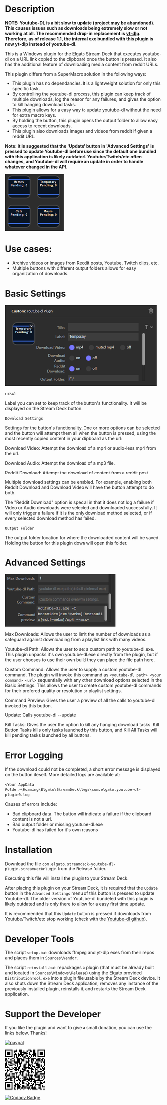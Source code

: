 # Description

**NOTE: Youtube-DL is a bit slow to update (project may be abandoned). This causes issues such as downloads being extremely slow or not working at all. The recommended drop-in replacement is [yt-dlp](https://github.com/yt-dlp/yt-dlp). Therefore, as of release 1.1, the internal exe bundled with this plugin is now yt-dlp instead of youtube-dl.**

This is a Windows plugin for the Elgato Stream Deck that executes youtube-dl on a URL link copied to the clipboard once the button is pressed. It also has the additional feature of downloading media content from reddit URLs.

This plugin differs from a SuperMacro solution in the following ways:
-	This plugin has no dependancies. It is a lightweight solution for only this specific task.
-	By controlling the youtube-dl process, this plugin can keep track of multiple downloads, log the reason for any failures, and gives the option to kill hanging download tasks.
-	This plugin allows for a easy way to update youtube-dl without the need for extra macro keys.
-	By holding the button, this plugin opens the output folder to allow easy access to recent downloads.
-	This plugin also downloads images and videos from reddit if given a reddit URL.

**Note: it is suggested that the 'Update' button in 'Advanced Settings' is pressed to update Youtube-dl before use since the default one bundled with this application is likely outdated. Youtube/Twitch/etc often changes, and Youtube-dl will require an update in order to handle whatever changed in the API.**

![](example.png)

# Use cases:
-	Archive videos or images from Reddit posts, Youtube, Twitch clips, etc.
-	Multiple buttons with different output folders allows for easy organization of downloads.

# Basic Settings

![](basicsettings.png)

`Label`

Label you can set to keep track of the button's functionality. It will be displayed on the Stream Deck button.

`Download Settings`

Settings for the button's functionality. One or more options can be selected and the button will attempt them all when the button is pressed, using the most recently copied content in your clipboard as the url:

Download Video: Attempt the download of a mp4 or audio-less mp4 from the url.

Download Audio: Attempt the download of a mp3 file.

Reddit Download: Attempt the download of content from a reddit post.

Multiple download settings can be enabled. For example, enabling both Reddit Download and Download Video will have the button attempt to do both.

The "Reddit Download" option is special in that it does not log a failure if Video or Audio downloads were selected and downloaded successfully. It will only trigger a failure if it is the only download method selected, or if every selected download method has failed.

`Output Folder`

The output folder location for where the downloaded content will be saved. Holding the button for this plugin down will open this folder.

# Advanced Settings

![](advancedsettings.png)

Max Downloads: Allows the user to limit the number of downloads as a safeguard against downloading from a playlist link with many videos.

Youtube-dl Path: Allows the user to set a custom path to youtube-dl.exe. This plugin unpacks it's own youtube-dl.exe directly from the plugin, but if the user chooses to use their own build they can place the file path here.

Custom Command: Allows the user to supply a custom youtube-dl command. The plugin will invoke this command as `<youtube-dl path> <your command> <url>` sequentially with any other download options selected in the Basic Settings. This allows the user to create custom youtube-dl commands for their prefered quality or resolution or playlist settings.

Command Preview: Gives the user a preview of all the calls to youtube-dl invoked by this button.

Update: Calls youtube-dl --update

Kill Tasks: Gives the user the option to kill any hanging download tasks. Kill Button Tasks kills only tasks launched by this button, and Kill All Tasks will kill pending tasks launched by all buttons.

# Error Logging

If the download could not be completed, a short error message is displayed on the button iteself. More detailed logs are available at:

`<Your AppData Folder>\Roaming\Elgato\StreamDeck\logs\com.elgato.youtube-dl-plugin0.log`

Causes of errors include:
- Bad clipboard data. The button will indicate a failure if the clipboard content is not a url.
- Bad output folder or missing youtube-dl.exe
- Youtube-dl has failed for it's own reasons

# Installation

Download the file `com.elgato.streamdeck-youtube-dl-plugin.streamDeckPlugin` from the Release folder.

Executing this file will install the plugin to your Stream Deck.

After placing this plugin on your Stream Deck, it is required that the `Update` button in the `Advanced Settings` menu of this button is pressed to update Youtube-dl. The older version of Youtube-dl bundeled with this plugin is likely outdated and is only there to allow for a easy first time update.

It is recommended that this `Update` button is pressed if downloads from Youtube/Twitch/etc stop working (check with the [Youtube-dl github](https://github.com/ytdl-org/youtube-dl)).

# Developer Tools

The script `setup.bat` downloads ffmpeg and yt-dlp exes from their repos and places them in `Sources\Vendor`.

The script `reinstall.bat` repackages a plugin (that must be already built and located in `Sources\Windows\Release`) using the Elgato provided `DistributionTool.exe` into a plugin file usable by the Stream Deck device. It also shuts down the Stream Deck application, removes any instance of the previously installed plugin, reinstalls it, and restarts the Stream Deck application.

# Support the Developer

If you like the plugin and want to give a small donation, you can use the links below. Thanks!

[![paypal](https://www.paypalobjects.com/en_US/i/btn/btn_donateCC_LG.gif)](https://www.paypal.com/cgi-bin/webscr?cmd=_donations&business=95B98SPYFY3LS&currency_code=USD)

[![](Resources/DonateQR.png)](https://www.paypal.com/cgi-bin/webscr?cmd=_donations&business=95B98SPYFY3LS&currency_code=USD)

[![Codacy Badge](https://api.codacy.com/project/badge/Grade/6ee92c7c736a4f13875c3d3707c426f2)](https://app.codacy.com/gh/ZongyiYang/streamdeck-youtube-dl-plugin?utm_source=github.com&utm_medium=referral&utm_content=ZongyiYang/streamdeck-youtube-dl-plugin&utm_campaign=Badge_Grade_Settings)